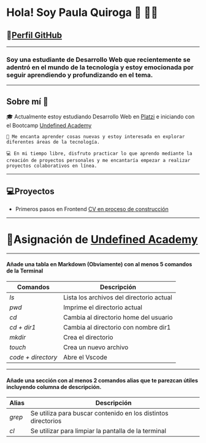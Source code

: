 # Hola! Soy Paula Quiroga 👋 🧘‍♀️

## 📍[Perfil GitHub](https://github.com/QuirogaPau)

---
### Soy una estudiante de Desarrollo Web que recientemente se adentró en el mundo de la tecnología y estoy emocionada por seguir aprendiendo y profundizando en el tema.
---
## Sobre mí 🎈

🎓 Actualmente estoy estudiando Desarrollo Web en [Platzi](https://platzi.com/home) e iniciando con el Bootcamp [Undefined Academy](https://undefined.sh/aprende-a-programar/)
~~~
🌱 Me encanta aprender cosas nuevas y estoy interesada en explorar diferentes áreas de la tecnología.

💻 En mi tiempo libre, disfruto practicar lo que aprendo mediante la creación de proyectos personales y me encantaría empezar a realizar proyectos colaborativos en línea.
~~~
---
## 💻**Proyectos**
- Primeros pasos en Frontend [CV en proceso de construcción](https://quirogapau.github.io/proyecto-final-ticmas/)

---
# 🎇Asignación de [Undefined Academy](https://undefined.sh/aprende-a-programar/)
---
#### Añade una tabla en Markdown (Obviamente) con al menos 5 comandos de la Terminal 
| **Comandos**            | **Descripción**                         |
|-------------------------|-----------------                        |
|*ls*                     | Lista los archivos del directorio actual|
| *pwd*                   | Imprime el directorio actual            |
| *cd*                    | Cambia al directorio home del usuario   |
| *cd + dir1*             | Cambia al directorio con nombre dir1    |
| *mkdir*                 | Crea el directorio                      |
| *touch*                 | Crea un nuevo archivo                   |
| *code + directory*      | Abre el Vscode                          |

---
#### Añade una sección con al menos 2 comandos alias que te parezcan útiles incluyendo columna de descripción.
| **Alias** | **Descripción**                                               |
------------|-----------------                                              |
| *grep*    | Se utiliza para buscar contenido en los distintos directorios |
| *cl*      | Se utilizar para limpiar la pantalla de la terminal           |